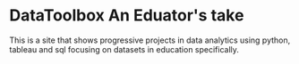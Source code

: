 # DataToolbox An Eduator's take
This is a site that shows progressive projects in data analytics using python, tableau and sql focusing on datasets in education specifically. 

